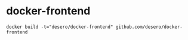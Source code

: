# docker-frontend

```shell
docker build -t="desero/docker-frontend" github.com/desero/docker-frontend
```
